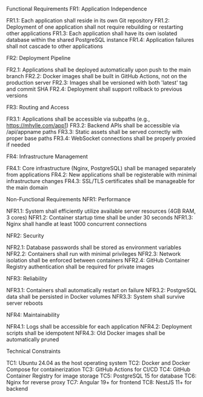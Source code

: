 Functional Requirements
FR1: Application Independence

FR1.1: Each application shall reside in its own Git repository
FR1.2: Deployment of one application shall not require rebuilding or restarting other applications
FR1.3: Each application shall have its own isolated database within the shared PostgreSQL instance
FR1.4: Application failures shall not cascade to other applications

FR2: Deployment Pipeline

FR2.1: Applications shall be deployed automatically upon push to the main branch
FR2.2: Docker images shall be built in GitHub Actions, not on the production server
FR2.3: Images shall be versioned with both 'latest' tag and commit SHA
FR2.4: Deployment shall support rollback to previous versions

FR3: Routing and Access

FR3.1: Applications shall be accessible via subpaths (e.g., https://mhylle.com/app1)
FR3.2: Backend APIs shall be accessible via /api/appname paths
FR3.3: Static assets shall be served correctly with proper base paths
FR3.4: WebSocket connections shall be properly proxied if needed

FR4: Infrastructure Management

FR4.1: Core infrastructure (Nginx, PostgreSQL) shall be managed separately from applications
FR4.2: New applications shall be registerable with minimal infrastructure changes
FR4.3: SSL/TLS certificates shall be manageable for the main domain

Non-Functional Requirements
NFR1: Performance

NFR1.1: System shall efficiently utilize available server resources (4GB RAM, 3 cores)
NFR1.2: Container startup time shall be under 30 seconds
NFR1.3: Nginx shall handle at least 1000 concurrent connections

NFR2: Security

NFR2.1: Database passwords shall be stored as environment variables
NFR2.2: Containers shall run with minimal privileges
NFR2.3: Network isolation shall be enforced between containers
NFR2.4: GitHub Container Registry authentication shall be required for private images

NFR3: Reliability

NFR3.1: Containers shall automatically restart on failure
NFR3.2: PostgreSQL data shall be persisted in Docker volumes
NFR3.3: System shall survive server reboots

NFR4: Maintainability

NFR4.1: Logs shall be accessible for each application
NFR4.2: Deployment scripts shall be idempotent
NFR4.3: Old Docker images shall be automatically pruned

Technical Constraints

TC1: Ubuntu 24.04 as the host operating system
TC2: Docker and Docker Compose for containerization
TC3: GitHub Actions for CI/CD
TC4: GitHub Container Registry for image storage
TC5: PostgreSQL 15 for database
TC6: Nginx for reverse proxy
TC7: Angular 19+ for frontend
TC8: NestJS 11+ for backend
